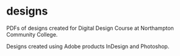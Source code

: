 # designs
PDFs of designs created for Digital Design Course at Northampton Community College.

Designs created using Adobe products InDesign and Photoshop. 
